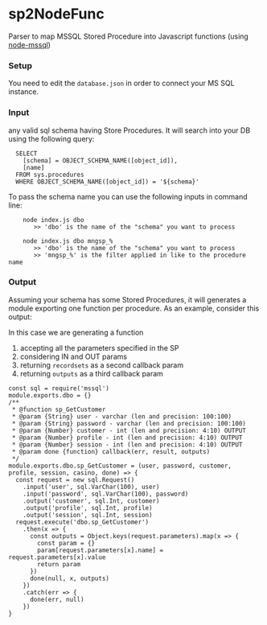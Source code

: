 sp2NodeFunc
===========

Parser to map MSSQL Stored Procedure into Javascript functions (using [node-mssql](http://patriksimek.github.io/node-mssql/))

### Setup
You need to edit the `database.json` in order to connect your MS SQL instance.

### Input
any valid sql schema having Store Procedures. It will search into your DB using the following query:

```
  SELECT
    [schema] = OBJECT_SCHEMA_NAME([object_id]),
    [name]
  FROM sys.procedures
  WHERE OBJECT_SCHEMA_NAME([object_id]) = '${schema}'
```

To pass the schema name you can use the following inputs in command line:

```
    node index.js dbo
       >> 'dbo' is the name of the "schema" you want to process

    node index.js dbo mngsp_%
       >> 'dbo' is the name of the "schema" you want to process
       >> 'mngsp_%' is the filter applied in like to the procedure name
```

### Output

Assuming your schema has some Stored Procedures, it will generates a module exporting one function per procedure. As an example, consider this output:

In this case we are generating a function 
1. accepting all the parameters specified in the SP
2. considering IN and OUT params
3. returning `recordsets` as a second callback param
4. returning `outputs` as a third callback param

```
const sql = require('mssql')
module.exports.dbo = {}
/**
 * @function sp_GetCustomer
 * @param {String} user - varchar (len and precision: 100:100)
 * @param {String} password - varchar (len and precision: 100:100)
 * @param {Number} customer - int (len and precision: 4:10) OUTPUT
 * @param {Number} profile - int (len and precision: 4:10) OUTPUT
 * @param {Number} session - int (len and precision: 4:10) OUTPUT
 * @param done {function} callback(err, result, outputs)
 */
module.exports.dbo.sp_GetCustomer = (user, password, customer, profile, session, casino, done) => {
  const request = new sql.Request()
    .input('user', sql.VarChar(100), user)
    .input('password', sql.VarChar(100), password)
    .output('customer', sql.Int, customer)
    .output('profile', sql.Int, profile)
    .output('session', sql.Int, session)
  request.execute('dbo.sp_GetCustomer')
    .then(x => {
      const outputs = Object.keys(request.parameters).map(x => {
        const param = {}
        param[request.parameters[x].name] = request.parameters[x].value
        return param
      })
      done(null, x, outputs)
    })
    .catch(err => {
      done(err, null)
    })
}
```